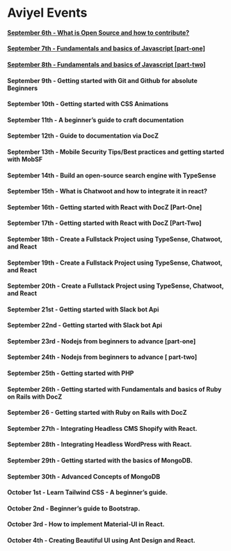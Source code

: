 # Aviyel Events

#### [September 6th - What is Open Source and how to contribute?](https://github.com/Aviyel-oss/live-coding/tree/main/WhatIsOpenSource)

#### [September 7th - Fundamentals and basics of Javascript [part-one]](https://github.com/Aviyel-oss/live-coding/tree/main/FundamentalsOfJavascript/Part-One)

#### [September 8th - Fundamentals and basics of Javascript [part-two]](https://github.com/Aviyel-oss/live-coding/tree/main/FundamentalsOfJavascript/Part-Two)

#### September 9th - Getting started with Git and Github for absolute Beginners

#### September 10th - Getting started with CSS Animations

#### September 11th - A beginner’s guide to craft documentation

#### September 12th - Guide to documentation via DocZ

#### September 13th - Mobile Security Tips/Best practices and getting started with MobSF

#### September 14th - Build an open-source search engine with TypeSense

#### September 15th - What is Chatwoot and how to integrate it in react?

#### September 16th - Getting started with React with DocZ [Part-One]

#### September 17th - Getting started with React with DocZ [Part-Two]

#### September 18th - Create a Fullstack Project using TypeSense, Chatwoot, and React

#### September 19th - Create a Fullstack Project using TypeSense, Chatwoot, and React

#### September 20th - Create a Fullstack Project using TypeSense, Chatwoot, and React

#### September 21st - Getting started with Slack bot Api

#### September 22nd - Getting started with Slack bot Api

#### September 23rd - Nodejs from beginners to advance [part-one]

#### September 24th - Nodejs from beginners to advance [ part-two]

#### September 25th - Getting started with PHP

#### September 26th - Getting started with Fundamentals and basics of Ruby on Rails with DocZ

#### September 26 - Getting started with Ruby on Rails with DocZ

#### September 27th - Integrating Headless CMS Shopify with React.

#### September 28th - Integrating Headless WordPress with React.

#### September 29th - Getting started with the basics of MongoDB.

#### September 30th - Advanced Concepts of MongoDB

#### October 1st - Learn Tailwind CSS - A beginner’s guide.

#### October 2nd - Beginner’s guide to Bootstrap.

#### October 3rd - How to implement Material-UI in React.

#### October 4th - Creating Beautiful UI using Ant Design and React.
